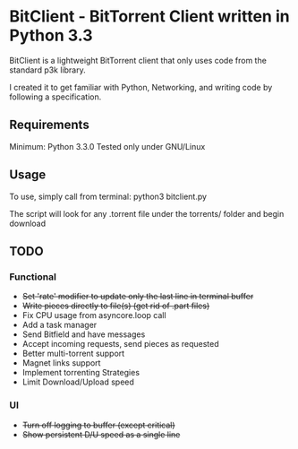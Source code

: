 # BitClient - BitTorrent Client written in Python 3.3

BitClient is a lightweight BitTorrent client that only uses code from the
standard p3k library.

I created it to get familiar with Python, Networking, and writing code by
following a specification.

## Requirements
Minimum: Python 3.3.0
Tested only under GNU/Linux

## Usage
To use, simply call from terminal:
    python3 bitclient.py

The script will look for any .torrent file under the torrents/ folder and begin
download

## TODO
### Functional
* ~~Set 'rate' modifier to update only the last line in terminal buffer~~
* ~~Write pieces directly to file\(s\) \(get rid of .part files\)~~
* Fix CPU usage from asyncore.loop call
* Add a task manager
* Send Bitfield and have messages
* Accept incoming requests, send pieces as requested
* Better multi-torrent support
* Magnet links support
* Implement torrenting Strategies
* Limit Download/Upload speed

### UI
* ~~Turn off logging to buffer \(except critical\)~~
* ~~Show persistent D/U speed as a single line~~
